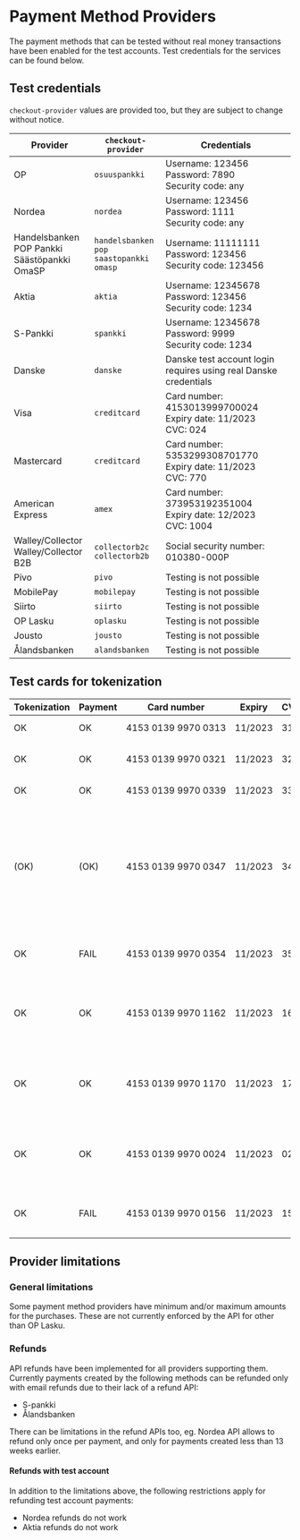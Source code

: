 # Payment Method Providers

The payment methods that can be tested without real money transactions have been enabled for the test accounts. Test credentials for the services can be found below.

## Test credentials

`checkout-provider` values are provided too, but they are subject to change without notice.

| Provider                                             | `checkout-provider`                                   | Credentials                                                       |
| ---------------------------------------------------- | ----------------------------------------------------- | ----------------------------------------------------------------- |
| OP                                                   | `osuuspankki`                                         | Username: 123456<br>Password: 7890<br>Security code: any          |
| Nordea                                               | `nordea`                                              | Username: 123456<br>Password: 1111<br>Security code: any          |
| Handelsbanken<br>POP Pankki<br>Säästöpankki<br>OmaSP | `handelsbanken`<br>`pop`<br>`saastopankki`<br>`omasp` | Username: 11111111<br>Password: 123456<br>Security code: 123456   |
| Aktia                                                | `aktia`                                               | Username: 12345678<br>Password: 123456<br>Security code: 1234     |
| S-Pankki                                             | `spankki`                                             | Username: 12345678<br>Password: 9999<br>Security code: 1234       |
| Danske                                               | `danske`                                              | Danske test account login requires using real Danske credentials  |
| Visa                                                 | `creditcard`                                          | Card number: 4153013999700024<br>Expiry date: 11/2023<br>CVC: 024 |
| Mastercard                                           | `creditcard`                                          | Card number: 5353299308701770<br>Expiry date: 11/2023<br>CVC: 770 |
| American Express                                     | `amex`                                                | Card number: 373953192351004<br>Expiry date: 12/2023<br>CVC: 1004 |
| Walley/Collector<br>Walley/Collector B2B                           | `collectorb2c`<br>`collectorb2b`                      | Social security number: 010380-000P                               |
| Pivo                                                 | `pivo`                                                | Testing is not possible                                           |
| MobilePay                                            | `mobilepay`                                           | Testing is not possible                                           |
| Siirto                                               | `siirto`                                              | Testing is not possible                                           |
| OP Lasku                                             | `oplasku`                                             | Testing is not possible                                           |
| Jousto                                               | `jousto`                                              | Testing is not possible                                           |
| Ålandsbanken                                         | `alandsbanken`                                        | Testing is not possible                                           |

## Test cards for tokenization

| Tokenization | Payment | Card number                        | Expiry  | CVC | Description                                                                                                                                                                                                                                                  |
| ------------ | ------- | ---------------------------------- | ------- | --- | ------------------------------------------------------------------------------------------------------------------------------------------------------------------------------------------------------------------------------------------------------------ |
| OK           | OK      | 4153&nbsp;0139&nbsp;9970&nbsp;0313 | 11/2023 | 313 | Successful 3D Secure. 3DS form password "secret".                                                                                                                                                                                                            |
| OK           | OK      | 4153&nbsp;0139&nbsp;9970&nbsp;0321 | 11/2023 | 321 | Successful 3D Secure. 3DS form will be automatically completed.                                                                                                                                                                                              |
| OK           | OK      | 4153&nbsp;0139&nbsp;9970&nbsp;0339 | 11/2023 | 339 | 3D Secure attempt. 3DS will be automatically attempted.                                                                                                                                                                                                      |
| (OK)         | (OK)    | 4153&nbsp;0139&nbsp;9970&nbsp;0347 | 11/2023 | 347 | 3D Secure fails. The "cardholder_authentication" response parameter will be "no". It is at discretion of the merchant to accept or reject unauthentication transactions. If the merchant decides to decline the payment, the transaction should be reverted. |
| OK           | FAIL    | 4153&nbsp;0139&nbsp;9970&nbsp;0354 | 11/2023 | 354 | Successful 3D Secure. 3DS form password "secret". Insufficient funds in the test bank account.                                                                                                                                                               |
| OK           | OK      | 4153&nbsp;0139&nbsp;9970&nbsp;1162 | 11/2023 | 162 | with 3DS, Soft decline when charging saved card using Customer Initiated Transaction (requires 3DS). 3DS form password "secret".                                                                                                                             |
| OK           | OK      | 4153&nbsp;0139&nbsp;9970&nbsp;1170 | 11/2023 | 170 | with 3DS, Soft decline when charging saved card using Customer Initiated Transaction (requires 3DS). 3DS form will be automatically completed.                                                                                                               |
| OK           | OK      | 4153&nbsp;0139&nbsp;9970&nbsp;0024 | 11/2023 | 024 | Non-EU - "one leg out" card, not enrolled to 3DS. The "cardholder_authentication" response parameter will be "attempted".                                                                                                                                    |
| OK           | FAIL    | 4153&nbsp;0139&nbsp;9970&nbsp;0156 | 11/2023 | 156 | Non-EU - "one leg out" card, not enrolled to 3DS. Insufficient funds in the test bank account.                                                                                                                                                               |

## Provider limitations

### General limitations

Some payment method providers have minimum and/or maximum amounts for the purchases. These are not currently enforced by the API for other than OP Lasku.

### Refunds

API refunds have been implemented for all providers supporting them. Currently payments created by the following methods can be refunded only with email refunds due to their lack of a refund API:

- S-pankki
- Ålandsbanken

There can be limitations in the refund APIs too, eg. Nordea API allows to refund only once per payment, and only for payments created less than 13 weeks earlier.

#### Refunds with test account

In addition to the limitations above, the following restrictions apply for refunding test account payments:

- Nordea refunds do not work
- Aktia refunds do not work
